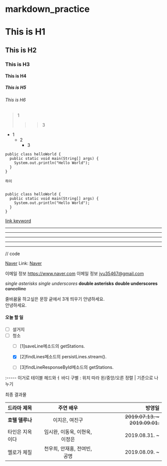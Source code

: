 # markdown_practice

# This is H1
## This is H2
### This is H3
#### This is H4
##### This is H5
###### This is H6


>1
>  > >3

* 1
  + 2
    - 3


```
public class helloWorld {
  public static void main(String[] args) {
    System.out.println("Hello World");
  }
}
```

    하이

<pre><code>
public class helloWorld {
  public static void main(String[] args) {
    System.out.println("Hello World");
  }
}
</code></pre>


[link keyword][id]

[id]: URL "Link Keyword Here"

* * *

***

*****

- - -

-------------------------------------


// code

[Naver](www.naver.com)
Link: [Naver][naverlink]

[naverlink]: https://www.naver.com/ "naver link"

이메일 정보 <https://www.naver.com>
이메일 정보 <jyu35467@gmail.com>



*single asterisks*
_single underscores_
**double asterisks**
__double underscores__
~~cancelline~~




줄바뀸울 하고싶은 문장 긑에서 3개 띄우기 안녕하세요.   
안녕하세요.

#### 오늘 할 일
- [ ] 설거지
- [ ] 청소
    - [ ] [1]saveLine메소드의 getStations.
    - [x] [2]findLines메소드의 persistLines.stream().
    - [ ] [3]findLineResponseById메소드의 getStations.



:----- 이거로 테이블 헤드와ㅓ 바디 구별
: 위치 따라 왼/중앙/오른 정렬
| 기준으로 나누기

최종 결과물

| 드라마 제목 | 주연 배우 | 방영일 |
|:----------|:----------:|----------:|
| **호텔 델루나** | 이지은, 여진구 | ~~2019.07.13. ~ 2019.09.01.~~ |
| 타인은 지옥이다 | 임시완, 이동욱, 이현욱, 이정은 | 2019.08.31. ~ |
| 멜로가 체질 | 천우희, 안재홍, 전여빈, 공명 | 2019.08.09. ~ |






